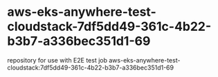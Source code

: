# aws-eks-anywhere-test-cloudstack-7df5dd49-361c-4b22-b3b7-a336bec351d1-69
repository for use with E2E test job aws-eks-anywhere-test-cloudstack:7df5dd49-361c-4b22-b3b7-a336bec351d1-69
